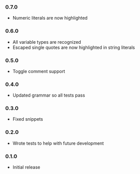 ### 0.7.0
  - Numeric literals are now highlighted

### 0.6.0
  - All variable types are recognized
  - Escaped single quotes are now highlighted in string literals

### 0.5.0
  - Toggle comment support

### 0.4.0
  - Updated grammar so all tests pass

### 0.3.0
  - Fixed snippets

### 0.2.0
  - Wrote tests to help with future development

### 0.1.0
  - Initial release
